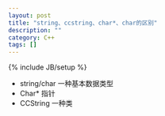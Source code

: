 ```yaml
---
layout: post
title: "string、ccstring、char*、char的区别"
description: ""
category: C++
tags: []
---
```

{% include JB/setup %}

 - string/char 一种基本数据类型
 - Char* 指针
 - CCString 一种类